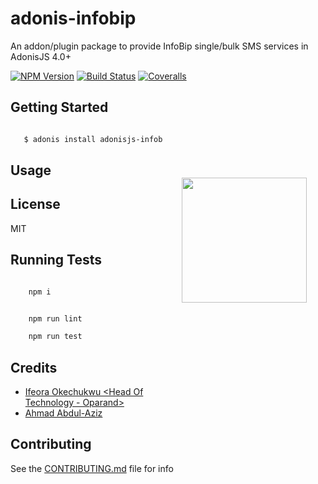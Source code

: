 # adonis-infobip

An addon/plugin package to provide InfoBip single/bulk SMS services in AdonisJS 4.0+

[![NPM Version][npm-image]][npm-url]
[![Build Status][travis-image]][travis-url]
[![Coveralls][coveralls-image]][coveralls-url]

<img src="http://res.cloudinary.com/adonisjs/image/upload/q_100/v1497112678/adonis-purple_pzkmzt.svg" width="200px" align="right" hspace="30px" vspace="140px">

## Getting Started

```bash

   $ adonis install adonisjs-infobip

```

## Usage



## License

MIT

## Running Tests
```bash

    npm i

```

```bash

    npm run lint

    npm run test

```

## Credits

- [Ifeora Okechukwu <Head Of Technology - Oparand>](https://twitter.com/isocroft)
- [Ahmad Abdul-Aziz <Software Engineer>](https://twitter.com/dev_amaz)
    
## Contributing

See the [CONTRIBUTING.md](https://github.com/stitchng/adonis-infobip/blob/master/CONTRIBUTING.md) file for info

[npm-image]: https://img.shields.io/npm/v/adonisjs-infobip.svg?style=flat-square
[npm-url]: https://npmjs.org/package/adonisjs-infobip

[travis-image]: https://img.shields.io/travis/stitchng/adonis-infobip/master.svg?style=flat-square
[travis-url]: https://travis-ci.org/stitchng/adonis-infobip

[coveralls-image]: https://img.shields.io/coveralls/stitchng/adonis-infobip/master.svg?style=flat-square

[coveralls-url]: https://coveralls.io/github/stitchng/adonis-infobip
